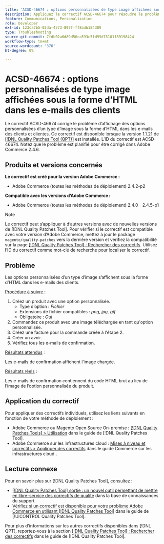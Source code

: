 ```yaml
---
title: 'ACSD-46674 : options personnalisées de type image affichées sous la forme d’HTML dans les e-mails des clients'
description: Appliquez le correctif ACSD-46674 pour résoudre le problème d’Adobe Commerce où les options personnalisées de type image s’affichaient sous la forme HTML dans les e-mails des clients et clientes.
feature: Communications, Personalization
role: Developer
exl-id: 123ca7b5-02da-4573-897f-ff8adb184389
type: Troubleshooting
source-git-commit: 7fdb02a6d89d50ea593c5fd99d78101f89198424
workflow-type: tm+mt
source-wordcount: '376'
ht-degree: 0%

---
```


# ACSD-46674 : options personnalisées de type image affichées sous la forme d’HTML dans les e-mails des clients

Le correctif ACSD-46674 corrige le problème d’affichage des options personnalisées d’un type d’image sous la forme d’HTML dans les e-mails des clients et clientes. Ce correctif est disponible lorsque la version 1.1.21 de [[!DNL Quality Patches Tool (QPT)]](https://experienceleague.adobe.com/fr/docs/commerce-operations/tools/quality-patches-tool/quality-patches-tool-to-self-serve-quality-patches) est installée. L’ID du correctif est ACSD-46674. Notez que le problème est planifié pour être corrigé dans Adobe Commerce 2.4.6.

## Produits et versions concernés

**Le correctif est créé pour la version Adobe Commerce :**

* Adobe Commerce (toutes les méthodes de déploiement) 2.4.2-p2

**Compatible avec les versions d’Adobe Commerce :**

* Adobe Commerce (toutes les méthodes de déploiement) 2.4.0 - 2.4.5-p1

>[!NOTE]
>
>Le correctif peut s’appliquer à d’autres versions avec de nouvelles versions de [!DNL Quality Patches Tool]. Pour vérifier si le correctif est compatible avec votre version d’Adobe Commerce, mettez à jour le package `magento/quality-patches` vers la dernière version et vérifiez la compatibilité sur la page [[!DNL Quality Patches Tool] : Rechercher des correctifs](https://experienceleague.adobe.com/tools/commerce-quality-patches/index.html?lang=fr). Utilisez l’ID du correctif comme mot-clé de recherche pour localiser le correctif.

## Problème

Les options personnalisées d’un type d’image s’affichent sous la forme d’HTML dans les e-mails des clients.

<u>Procédure à suivre </u> :

1. Créez un produit avec une option personnalisée.
   * Type d’option : *Fichier*
   * Extensions de fichier compatibles : *png, jpg, gif*
   * Obligatoire : *Oui*
1. Commandez ce produit avec une image téléchargée en tant qu&#39;option personnalisée.
1. Créez une facture pour la commande créée à l&#39;étape 2.
1. Créer un avoir.
1. Vérifiez tous les e-mails de confirmation.

<u>Résultats attendus</u> :

Les e-mails de confirmation affichent l’image chargée.

<u>Résultats réels</u> :

Les e-mails de confirmation contiennent du code HTML brut au lieu de l’image de l’option personnalisée du produit.

## Application du correctif

Pour appliquer des correctifs individuels, utilisez les liens suivants en fonction de votre méthode de déploiement :

* Adobe Commerce ou Magento Open Source On-premise : [[!DNL Quality Patches Tools] > Utilisation](/help/tools/quality-patches-tool/usage.md) dans le guide de [!DNL Quality Patches Tool].
* Adobe Commerce sur les infrastructures cloud : [Mises à niveau et correctifs > Appliquer des correctifs](https://experienceleague.adobe.com/docs/commerce-cloud-service/user-guide/develop/upgrade/apply-patches.html?lang=fr) dans le guide Commerce sur les infrastructures cloud .

## Lecture connexe

Pour en savoir plus sur [!DNL Quality Patches Tool], consultez :

* [[!DNL Quality Patches Tool] sortie : un nouvel outil permettant de mettre en libre-service des correctifs de qualité](https://experienceleague.adobe.com/fr/docs/commerce-operations/tools/quality-patches-tool/quality-patches-tool-to-self-serve-quality-patches) dans la base de connaissances du support.
* [Vérifiez si un correctif est disponible pour votre problème Adobe Commerce en utilisant [!DNL Quality Patches Tool]](/help/tools/quality-patches-tool/patches-available-in-qpt/check-patch-for-magento-issue-with-magento-quality-patches.md) dans le guide de [!UICONTROL Quality Patches Tool].


Pour plus d’informations sur les autres correctifs disponibles dans [!DNL QPT], reportez-vous à la section [[!DNL Quality Patches Tool] : Rechercher des correctifs](https://experienceleague.adobe.com/tools/commerce-quality-patches/index.html?lang=fr) dans le guide de [!DNL Quality Patches Tool].
